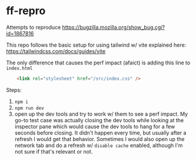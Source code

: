 # ff-repro
Attempts to reproduce https://bugzilla.mozilla.org/show_bug.cgi?id=1867816

This repo follows the basic setup for using tailwind w/ vite explained here: https://tailwindcss.com/docs/guides/vite

The only difference that causes the perf impact (afaict) is adding this line to `index.html`

```html
    <link rel="stylesheet" href="/src/index.css" />
```

Steps:
1. `npm i`
2. `npm run dev`
3. open up the dev tools and try to work w/ them to see a perf impact. My go-to test case was actually closing the dev tools while looking at the inspector pane which would cause the dev tools to hang for a few seconds before closing. It didn't happen every time, but usually after a refresh I would get that behavior. Sometimes I would also open up the network tab and do a refresh w/ `disable cache` enabled, although I'm not sure if that's relevant or not.
